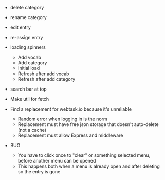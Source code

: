 * delete category

* rename category

* edit entry

* re-assign entry

* loading spinners
    * Add vocab
    * Add category
    * Initial load
    * Refresh after add vocab
    * Refresh after add category

* search bar at top

* Make util for fetch

* Find a replacement for webtask.io because it's unreliable
    * Random error when logging in is the norm
    * Replacement must have free json storage that doesn't auto-delete (not a cache)
    * Replacement must allow Express and middleware

* BUG
    * You have to click once to "clear" or something selected menu, before another menu can be opened
    * This happens both when a menu is already open and after deleting so the entry is gone
